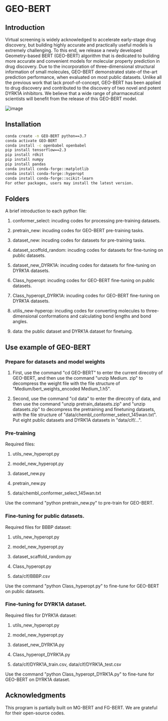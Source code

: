 # GEO-BERT
## Introduction

Virtual screening is widely acknowledged to accelerate early-stage drug discovery, but building highly accurate and practically useful models is extremely challenging. To this end, we release a newly developed Geometry-based BERT (GEO-BERT) algorithm that is dedicated to building more accurate and convenient models for molecular property prediction in drug discovery. Due to the incorporation of three-dimensional structural information of small molecules, GEO-BERT demonstrated state-of the-art prediction performance, when evaluated on most public datasets. Unlike all the previous work that lack proof-of-concept, GEO-BERT has been applied to drug discovery and contributed to the discovery of two novel and potent DYRK1A inhibitors. We believe that a wide range of pharmaceutical scientists will benefit from the release of this GEO-BERT model. 

![image](https://github.com/user-attachments/assets/1620b1e7-0ba2-4dbf-9190-2f93f128a512)


## Installation

```bash
conda create -n GEO-BERT python==3.7
conda activate GEO-BERT
conda install -c openbabel openbabel
pip install tensorflow==2.3
pip install rdkit
pip install numpy
pip install pandas
conda install conda-forge::matplotlib
conda install conda-forge::hyperopt
conda install conda-forge::scikit-learn
For other packages, users may install the latest version.
```

## Folders

A brief introduction to each python file:

1. conformer_select: incuding codes for processing pre-training datasets.

2. pretrain_new: incuding codes for GEO-BERT pre-training tasks.

3. dataset_new: incuding codes for datasets for pre-training tasks.

4. dataset_scoffold_random: incuding codes for datasets for fine-tuning on public datasets.

5. dataset_new_DYRK1A: incuding codes for datasets for fine-tuning on DYRK1A datasets.

6. Class_hyperopt: incuding codes for GEO-BERT fine-tuning on public datasets.

7. Class_hyperopt_DYRK1A: incuding codes for GEO-BERT fine-tuning on DYRK1A datasets.

8. utilis_new-hyperop: incuding codes for converting molecules to three-dimensional conformations and calculating bond lengths and bond angles.

9. data: the public dataset and DYRK1A dataset for finetuing.

## Use example of GEO-BERT

### Prepare for datasets and model weights

1. First, use the command "cd GEO-BERT" to enter the current direcotry of GEO-BERT, and then use the command "unzip Medium. zip" to decompress the weight file with the file structure of "Medium/bert_weights_encoded Medium_1.h5".

2. Second, use the command "cd data" to enter the direcotry of data, and then use the command "unzip pretrain_datasets.zip" and "unzip datasets.zip" to decompress the pretraining and finetuning datasets, with the file structure of "data/chembl_conformer_select_145wan.txt". Put eight public datasets and DYRK1A datasets in "data/clf/...".

### Pre-training

Required files:

1. utils_new_hyperopt.py

2. model_new_hyperopt.py

3. dataset_new.py

4. pretrain_new.py

5. data/chembl_conformer_select_145wan.txt

Use the command "python pretrain_new.py" to pre-train for GEO-BERT.

### Fine-tuning for public datasets.

Required files for BBBP dataset:

1. utils_new_hyperopt.py

2. model_new_hyperopt.py

3. dataset_scaffold_random.py

4. Class_hyperopt.py

5. data/clf/BBBP.csv

Use the command "python Class_hyperopt.py" to fine-tune for GEO-BERT on public datasets.

### Fine-tuning for DYRK1A dataset.

Required files for DYRK1A dataset:

1. utils_new_hyperopt.py

2. model_new_hyperopt.py

3. dataset_new_DYRK1A.py

4. Class_hyperopt_DYRK1A.py

5. data/clf/DYRK1A_train.csv, data/clf/DYRK1A_test.csv

Use the command "python Class_hyperopt_DYRK1A.py" to fine-tune for GEO-BERT on DYRK1A dataset.

## Acknowledgments

This program is partially built on MG-BERT and FG-BERT. We are grateful for their open-source codes.
